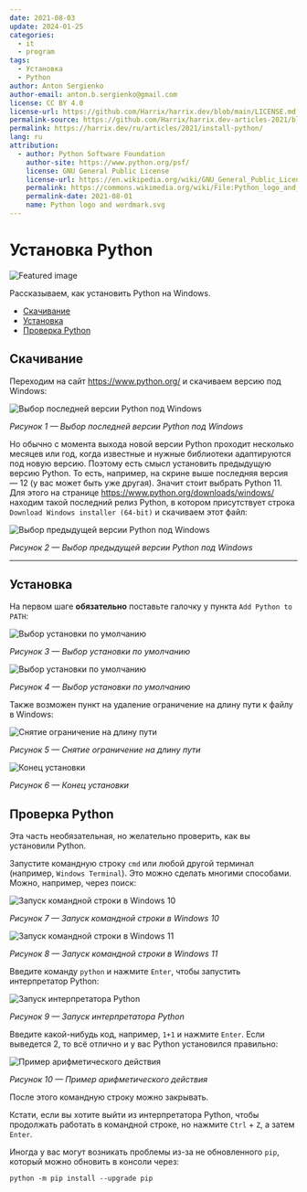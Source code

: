 ```yaml
---
date: 2021-08-03
update: 2024-01-25
categories:
  - it
  - program
tags:
  - Установка
  - Python
author: Anton Sergienko
author-email: anton.b.sergienko@gmail.com
license: CC BY 4.0
license-url: https://github.com/Harrix/harrix.dev/blob/main/LICENSE.md
permalink-source: https://github.com/Harrix/harrix.dev-articles-2021/blob/main/install-python/install-python.md
permalink: https://harrix.dev/ru/articles/2021/install-python/
lang: ru
attribution:
  - author: Python Software Foundation
    author-site: https://www.python.org/psf/
    license: GNU General Public License
    license-url: https://en.wikipedia.org/wiki/GNU_General_Public_License
    permalink: https://commons.wikimedia.org/wiki/File:Python_logo_and_wordmark.svg
    permalink-date: 2021-08-01
    name: Python logo and wordmark.svg
---
```


# Установка Python

![Featured image](featured-image.svg)

Рассказываем, как установить Python на Windows.

- [Скачивание](#скачивание)
- [Установка](#установка)
- [Проверка Python](#проверка-python)

## Скачивание

Переходим на сайт <https://www.python.org/> и скачиваем версию под Windows:

![Выбор последней версии Python под Windows](img/download_01.png)

_Рисунок 1 — Выбор последней версии Python под Windows_

Но обычно с момента выхода новой версии Python проходит несколько месяцев или год, когда известные и нужные библиотеки адаптируются под новую версию. Поэтому есть смысл установить предыдущую версию Python. То есть, например, на скрине выше последняя версия — 12 (у вас может быть уже другая). Значит стоит выбрать Python 11. Для этого на странице <https://www.python.org/downloads/windows/> находим такой последний релиз Python, в котором присутствует строка `Download Windows installer (64-bit)` и скачиваем этот файл:

![Выбор предыдущей версии Python под Windows](img/download_02.png)

_Рисунок 2 — Выбор предыдущей версии Python под Windows_

---

## Установка

На первом шаге **обязательно** поставьте галочку у пункта `Add Python to PATH`:

![Выбор установки по умолчанию](img/install_01.png)

_Рисунок 3 — Выбор установки по умолчанию_

![Выбор установки по умолчанию](img/install_02.png)

_Рисунок 4 — Выбор установки по умолчанию_

Также возможен пункт на удаление ограничение на длину пути к файлу в Windows:

![Снятие ограничение на длину пути](img/install_03.png)

_Рисунок 5 — Снятие ограничение на длину пути_

![Конец установки](img/install_04.png)

_Рисунок 6 — Конец установки_

## Проверка Python

Эта часть необязательная, но желательно проверить, как вы установили Python.

Запустите командную строку `cmd` или любой другой терминал (например, `Windows Terminal`). Это можно сделать многими способами. Можно, например, через поиск:

![Запуск командной строки в Windows 10](img/cmd_old.png)

_Рисунок 7 — Запуск командной строки в Windows 10_

![Запуск командной строки в Windows 11](img/cmd_01.png)

_Рисунок 8 — Запуск командной строки в Windows 11_

Введите команду `python` и нажмите `Enter`, чтобы запустить интерпретатор Python:

![Запуск интерпретатора Python](img/cmd_02.png)

_Рисунок 9 — Запуск интерпретатора Python_

Введите какой-нибудь код, например, `1+1` и нажмите `Enter`. Если выведется 2, то всё отлично и у вас Python установился правильно:

![Пример арифметического действия](img/cmd_03.png)

_Рисунок 10 — Пример арифметического действия_

После этого командную строку можно закрывать.

Кстати, если вы хотите выйти из интерпретатора Python, чтобы продолжать работать в командной строке, но нажмите `Ctrl` + `Z`, а затем `Enter`.

Иногда у вас могут возникать проблемы из-за не обновленного `pip`, который можно обновить в консоли через:

```shell
python -m pip install --upgrade pip
```
